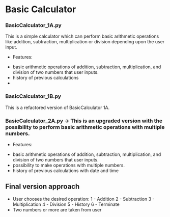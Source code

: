 # Basic Calculator

### BasicCalculator_1A.py

This is a simple calculator which can perform basic arithmetic operations like addition, subtraction, multiplication or division depending upon the user input. 

* Features:
- basic arithmetic operations of addition, subtraction, multiplication, and division of two numbers that user inputs.
- history of previous calculations 
- 
### BasicCalculator_1B.py 

This is a refactored version of BasicCalculator 1A.  

### BasicCalculator_2A.py -> This is an upgraded version with the possibility to perform basic arithmetic operations with multiple numbers. 

* Features: 
- basic arithmetic operations of addition, subtraction, multiplication, and division of two numbers that user inputs.
- possibility to make operations with multiple numbers. 
- history of previous calculations with date and time 

## Final version approach

*  User chooses the desired operation: 
    1 - Addition
    2 - Subtraction
    3 - Multiplication
    4 - Division
    5 - History
    6 - Terminate
*  Two numbers or more are taken from user
  
